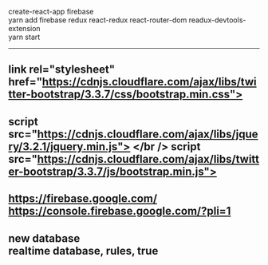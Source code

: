 create-react-app firebase <br/>
yarn add firebase redux react-redux react-router-dom readux-devtools-extension </br>
yarn start <br />

---------------------------------------------------------------------------------------------------------
  link rel="stylesheet" href="https://cdnjs.cloudflare.com/ajax/libs/twitter-bootstrap/3.3.7/css/bootstrap.min.css">
  <br />
----------------------------------------------------------------------------------------------------------
 script src="https://cdnjs.cloudflare.com/ajax/libs/jquery/3.2.1/jquery.min.js"></script> </br />
 script src="https://cdnjs.cloudflare.com/ajax/libs/twitter-bootstrap/3.3.7/js/bootstrap.min.js"></script> <br />
--------------------------------------------------------------------------------------------------------------
https://firebase.google.com/ <br />
https://console.firebase.google.com/?pli=1 <br />
--------------------------------------------------------------------------------------------------------------
new database <br />
realtime database, rules, true <br />
------------------------------------------------------------------------------------------------------------


